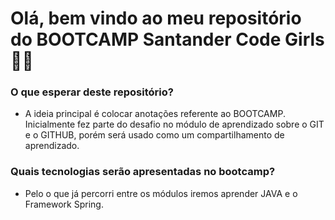 # Olá, bem vindo ao meu repositório do BOOTCAMP Santander Code Girls  👩‍💻

### O que esperar deste repositório?

- A ideia principal é colocar anotações referente ao BOOTCAMP. Inicialmente fez parte do desafio no módulo de aprendizado sobre o GIT e o GITHUB, porém será usado como um compartilhamento de aprendizado.

### Quais tecnologias serão apresentadas no bootcamp?
- Pelo o que já percorri entre os módulos iremos aprender JAVA e o Framework Spring.
